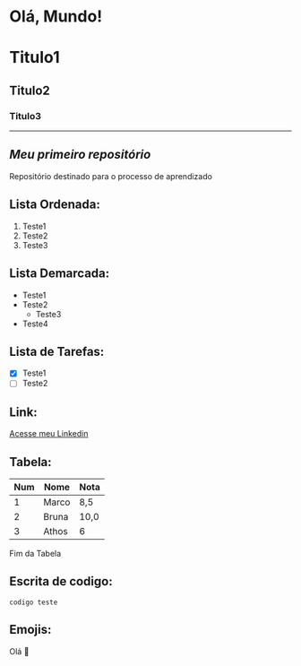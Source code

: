 # Olá, Mundo!
# Titulo1
## Titulo2
### Titulo3
***
**_Meu primeiro repositório_**
---

Repositório destinado para o processo de aprendizado


Lista Ordenada:
---
1. Teste1
1. Teste2
1. Teste3

Lista Demarcada:
---
* Teste1
* Teste2
  * Teste3
* Teste4

Lista de Tarefas:
---
- [x] Teste1
- [ ] Teste2

Link:
---
[Acesse meu Linkedin](https://www.linkedin.com/in/marco-aur%C3%A9lio-junior-37518218a/)

Tabela:
---
Num | Nome | Nota
---|---|---
1 | Marco | 8,5
2 | Bruna | 10,0
3 | Athos | 6

Fim da Tabela

Escrita de codigo:
---
`codigo teste`

Emojis:
---
Olá :vulcan_salute:
